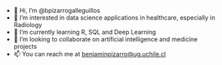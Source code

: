 - 👋 Hi, I’m @bpizarrogalleguillos 
- 👀 I’m interested in data science applications in healthcare, especially in Radiology
- 🌱 I’m currently learning R, SQL and Deep Learning
- 💞️ I’m looking to collaborate on artificial intelligence and medicine projects
- 📫 You can reach me at benjaminpizarro@ug.uchile.cl

<!---
bpizarrogalleguillos/bpizarrogalleguillos is a ✨ special ✨ repository because its `README.md` (this file) appears on your GitHub profile.
You can click the Preview link to take a look at your changes.
--->
